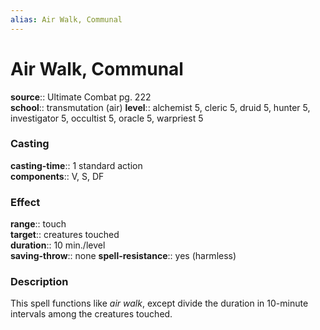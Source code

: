 ```yaml
---
alias: Air Walk, Communal
---
```


# Air Walk, Communal 

**source**:: Ultimate Combat pg. 222  
**school**:: transmutation (air)
**level**:: alchemist 5, cleric 5, druid 5, hunter 5, investigator 5, occultist 5, oracle 5, warpriest 5

### Casting 

**casting-time**:: 1 standard action  
**components**:: V, S, DF

### Effect 

**range**:: touch  
**target**:: creatures touched  
**duration**:: 10 min./level  
**saving-throw**:: none
**spell-resistance**:: yes (harmless)

### Description 

This spell functions like *air walk*, except divide the duration in 10-minute intervals among the creatures touched.
